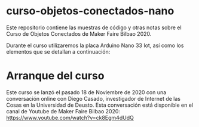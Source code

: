 # curso-objetos-conectados-nano
Este repositorio contiene las muestras de código y otras notas sobre el Curso de Objetos Conectados de Maker Faire Bilbao 2020.

Durante el curso utilizaremos la placa Arduino Nano 33 Iot, así como los elementos que se detallan a continuación:

# Arranque del curso
Este curso se lanzó el pasado 18 de Noviembre de 2020 con una conversación online con Diego Casado, investigador de Internet de las Cosas en la Universidad de Deusto. Esta conversación está disponible en el canal de Youtube de Maker Faire Bilbao 2020: https://www.youtube.com/watch?v=ck8Egm4dUdQ


